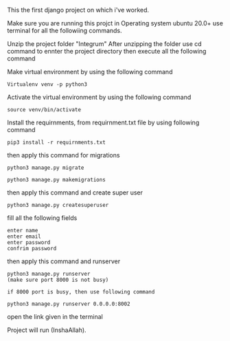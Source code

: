 This the first django project on which i've worked.

Make sure you are running this projct in Operating system ubuntu 20.0+
use terminal for all the followiing commands.

Unzip the project folder "Integrum"
After unzipping the folder
use cd command to ennter the project directory
then execute all the following command


Make virtual environment by using the following command

    Virtualenv venv -p python3

Activate the virtual environment by using the following command

    source venv/bin/activate

Install the requirnments, from requirnment.txt file by using following command

    pip3 install -r requirnments.txt

then apply this command for migrations

    python3 manage.py migrate

    python3 manage.py makemigrations

then apply this command and create super user

    python3 manage.py createsuperuser

fill all the following fields

    enter name 
    enter email
    enter password
    confrim password

then apply this command and runserver

    python3 manage.py runserver 
    (make sure port 8000 is not busy)

    if 8000 port is busy, then use following command

    python3 manage.py runserver 0.0.0.0:8002

open the link given in the terminal 

Project will run (InshaAllah).
